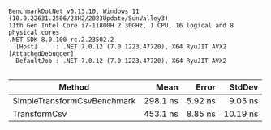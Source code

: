 ```

BenchmarkDotNet v0.13.10, Windows 11 (10.0.22631.2506/23H2/2023Update/SunValley3)
11th Gen Intel Core i7-11800H 2.30GHz, 1 CPU, 16 logical and 8 physical cores
.NET SDK 8.0.100-rc.2.23502.2
  [Host]     : .NET 7.0.12 (7.0.1223.47720), X64 RyuJIT AVX2 [AttachedDebugger]
  DefaultJob : .NET 7.0.12 (7.0.1223.47720), X64 RyuJIT AVX2


```
| Method                      | Mean     | Error   | StdDev   |
|---------------------------- |---------:|--------:|---------:|
| SimpleTransformCsvBenchmark | 298.1 ns | 5.92 ns |  9.05 ns |
| TransformCsv                | 453.1 ns | 8.85 ns | 10.19 ns |
